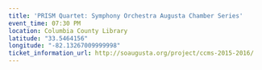 ```yaml
---
title: 'PRISM Quartet: Symphony Orchestra Augusta Chamber Series'
event_time: 07:30 PM
location: Columbia County Library
latitude: "33.5464156"
longitude: "-82.13267009999998"
ticket_information_url: http://soaugusta.org/project/ccms-2015-2016/
---
```

